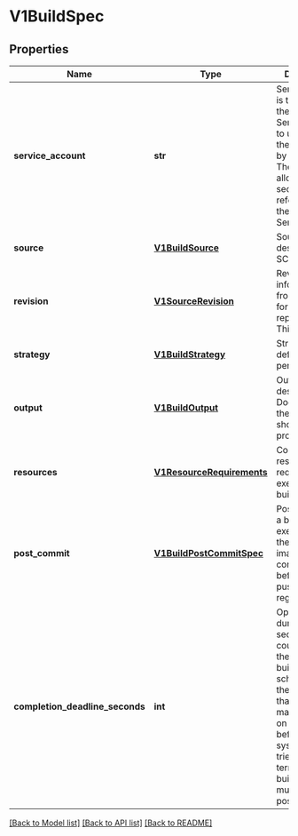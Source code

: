 # V1BuildSpec

## Properties
Name | Type | Description | Notes
------------ | ------------- | ------------- | -------------
**service_account** | **str** | ServiceAccount is the name of the ServiceAccount to use to run the pod created by this build. The pod will be allowed to use secrets referenced by the ServiceAccount | [optional] 
**source** | [**V1BuildSource**](V1BuildSource.md) | Source describes the SCM in use. | [optional] 
**revision** | [**V1SourceRevision**](V1SourceRevision.md) | Revision is the information from the source for a specific repo snapshot. This is optional. | [optional] 
**strategy** | [**V1BuildStrategy**](V1BuildStrategy.md) | Strategy defines how to perform a build. | 
**output** | [**V1BuildOutput**](V1BuildOutput.md) | Output describes the Docker image the Strategy should produce. | [optional] 
**resources** | [**V1ResourceRequirements**](V1ResourceRequirements.md) | Compute resource requirements to execute the build | [optional] 
**post_commit** | [**V1BuildPostCommitSpec**](V1BuildPostCommitSpec.md) | PostCommit is a build hook executed after the build output image is committed, before it is pushed to a registry. | [optional] 
**completion_deadline_seconds** | **int** | Optional duration in seconds, counted from the time when a build pod gets scheduled in the system, that the build may be active on a node before the system actively tries to terminate the build; value must be positive integer | [optional] 

[[Back to Model list]](../README.md#documentation-for-models) [[Back to API list]](../README.md#documentation-for-api-endpoints) [[Back to README]](../README.md)


